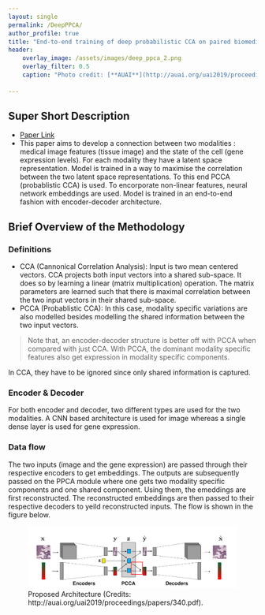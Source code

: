 ```yaml
---
layout: single
permalink: /DeepPPCA/
author_profile: true
title: "End-to-end training of deep probabilistic CCA on paired biomedical observations"
header:
    overlay_image: /assets/images/deep_ppca_2.png
    overlay_filter: 0.5
    caption: "Photo credit: [**AUAI**](http://auai.org/uai2019/proceedings/papers/340.pdf)"

---
```


## Super Short Description
* [Paper Link](http://auai.org/uai2019/proceedings/papers/340.pdf)
* This paper aims to develop a connection between two modalities : medical image features (tissue image) and the state of the cell (gene expression levels). For each modality they have  a latent space representation. Model is trained in a way to maximise the correlation between the two latent space representations. To this end PCCA (probablistic CCA) is used. To encorporate non-linear features, neural network embeddings are used. Model is trained in an end-to-end fashion with encoder-decoder architecture.

## Brief Overview of the Methodology
### Definitions
* CCA (Cannonical Correlation Analysis): Input is two mean centered vectors. CCA projects both input vectors into a shared sub-space. It does so by learning a linear (matrix multiplication) operation. The matrix parameters are learned such that there is maximal correlation between the two input vectors in their shared sub-space.
* PCCA (Probablistic CCA): In this case, modality specific variations are also modelled besides modelling the shared information between the two input vectors.
>Note that, an encoder-decoder structure is better off with PCCA when compared with just CCA. With PCCA, the dominant modality specific features also get expression in modality specific components.

In CCA, they have to be ignored since only shared information is captured.

### Encoder & Decoder
For both encoder and decoder, two different types are used for the two modalities. A CNN based architecture is used for image whereas a single dense layer is used for gene expression.

### Data flow
The two inputs (image and the gene expression) are passed through their respective encoders to get embeddings. The outputs are subsequently passed on the PPCA module where one gets two modality specific components and one shared component. Using them, the emeddings are first reconstructed. The reconstructed embeddings are then passed to their respective decoders to yeild reconstructed inputs. The flow is shown in the figure below.
<figure>
    <a href="../assets/images/deep_ppca_1.png"><img src="../assets/images/deep_ppca_1.png"></a>
    <figcaption>Proposed Architecture (Credits: http://auai.org/uai2019/proceedings/papers/340.pdf).</figcaption>
</figure>
